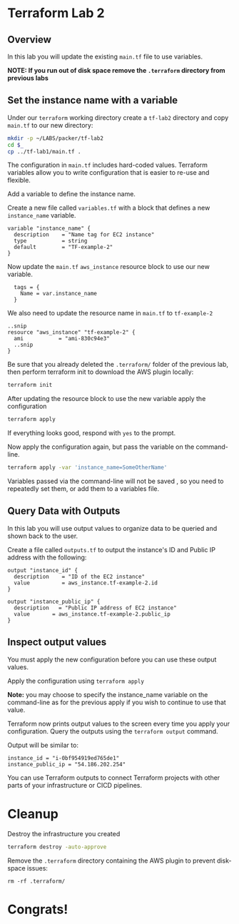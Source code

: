 # Terraform Lab 2

## Overview 
In this lab you will update the existing `main.tf` file to use variables. 

**NOTE: If you run out of disk space remove the `.terraform` directory from previous labs**

## Set the instance name with a variable
Under our ```terraform``` working directory create a `tf-lab2` directory and copy `main.tf` to our new directory: 
```sh
mkdir -p ~/LABS/packer/tf-lab2
cd $_
cp ../tf-lab1/main.tf . 
```
The configuration in `main.tf` includes hard-coded values. Terraform variables allow you to write configuration that is easier to re-use and flexible. 

Add a variable to define the instance name. 

Create a new file called `variables.tf` with a block that defines a new `instance_name` variable. 

```hcl
variable "instance_name" {
  description    = "Name tag for EC2 instance"
  type           = string
  default        = "TF-example-2"
}
```

Now update the `main.tf` `aws_instance` resource block to use our new variable. 

```
  tags = {
    Name = var.instance_name
  }
```

We also need to update the resource name in `main.tf` to `tf-example-2`
```
..snip
resource "aws_instance" "tf-example-2" {
  ami           = "ami-830c94e3"
  ..snip
}
```

Be sure that you already deleted the ```.terraform/``` folder of the previous lab, then perform terraform init to download the AWS plugin locally:

```sh
terraform init
```

After updating the resource block to use the new variable apply the configuration 

```sh
terraform apply
```

If everything looks good, respond with `yes` to the prompt.

Now apply the configuration again, but pass the variable on the command-line. 
```sh
terraform apply -var 'instance_name=SomeOtherName'
```

Variables passed via the command-line will not be saved , so you need to repeatedly set them, or add them to a variables file.

## Query Data with Outputs
In this lab you will use output values to organize data to be queried and shown back to the user. 

Create a file called `outputs.tf` to output the instance's ID and Public IP address with the following: 
```hcl
output "instance_id" {
  description    = "ID of the EC2 instance"
  value          = aws_instance.tf-example-2.id
}

output "instance_public_ip" {
  description   = "Public IP address of EC2 instance"
  value       = aws_instance.tf-example-2.public_ip
}
```

## Inspect output values
You must apply the new configuration before you can use these output values. 

Apply the configuration using `terraform apply`

**Note:** you may choose to specify the instance_name variable on the command-line as for the previous apply if you wish to continue to use that value.

Terraform now prints output values to the screen every time you apply your configuration. Query the outputs using the `terraform output` command. 

Output will be similar to: 
```
instance_id = "i-0bf954919ed765de1"
instance_public_ip = "54.186.202.254"
```

You can use Terraform outputs to connect Terraform projects with other parts of your infrastructure or CICD pipelines. 


# Cleanup
Destroy the infrastructure you created
```sh
terraform destroy -auto-approve
```

Remove the ```.terraform``` directory containing the AWS plugin to prevent disk-space issues:
```
rm -rf .terraform/
```


# Congrats!
